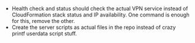 * Health check and status should check the actual VPN service instead of CloudFormation stack status and IP availability. One command is enough for this, remove the other.
* Create the server scripts as actual files in the repo instead of crazy printf userdata script stuff.
